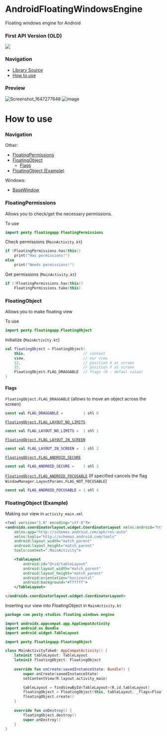 # AndroidFloatingWindowsEngine
Floating windows engine for Android

### First API Version (OLD)
<a href="https://github.com/TeaCondemns/android-libs-FloatingWindows">
  <img align="" src="https://github-readme-stats.vercel.app/api/pin/?username=TeaCondemns&repo=android-libs-FloatingWindows&theme=github_dark" />
</a>

### Navigation
- [Library Source](https://github.com/TeaCondemns/AndroidFloatingWindowsEngine/tree/main/app/src/main/java/pexty)
- [How to use](#how-to-use)

### Preview
![Screenshot_1647277648](https://user-images.githubusercontent.com/83653555/158368218-6b71e8e6-33ac-4a0c-b547-d8103a1404cc.png)
![image](https://user-images.githubusercontent.com/83653555/158224707-7a098524-99d5-4694-ae6a-d7b621e8a7e2.png)

# How to use
### Navigation
Other:
- [FloatingPermissions](#floatingpermissions)
- [FloatingObject](#floatingobject)
  - [Flags](#flags)
- [FloatingObject (Example)](#floatingobject-example)

Windows:
- [BaseWindow](#basewindow)
### FloatingPermissions
Allows you to check/get the necessary permissions.

To use
```kt
import pexty.floatingapp.FloatingPermissions
```

Check permissions (`MainActivity.kt`)
```kt
if (FloatingPermissions.has(this)) 
    print("Has permissions!")
else
    print("Needs permissions!")
```

Get permissions (`MainActivity.kt`)
```kt
if (!FloatingPermissions.has(this))
    FloatingPermissions.take(this)
```

### FloatingObject
Allows you to make floating view

To use
```kt
import pexty.floatingapp.FloatingObject
```

Initialize (`MainActivity.kt`)
```kt
val floatingObject = FloatingObject(
    this,                          // context
    view,                          // our view
    12,                            // position X at screen
    15,                            // position Y at screen
    FloatingObject.FLAG_DRAGGABLE  // flags (0 - defaul value)
)
```
#### Flags

`FloatingObject.FLAG_DRAGGABLE` (allows to move an object across the screen)
```kt
const val FLAG_DRAGGABLE =         1 shl 0
```
[`FloatingObject.FLAG_LAYOUT_NO_LIMITS`](https://developer.android.com/reference/android/view/WindowManager.LayoutParams#FLAG_LAYOUT_NO_LIMITS)
```kt
const val FLAG_LAYOUT_NO_LIMITS =  1 shl 1
```
[`FloatingObject.FLAG_LAYOUT_IN_SCREEN`](https://developer.android.com/reference/android/view/WindowManager.LayoutParams#FLAG_LAYOUT_IN_SCREEN)
```kt
const val FLAG_LAYOUT_IN_SCREEN =  1 shl 2
```
[`FloatingObject.FLAG_ANDROID_SECURE`](https://developer.android.com/reference/android/view/WindowManager.LayoutParams#FLAG_SECURE)
```kt
const val FLAG_ANDROID_SECURE =    1 shl 3
```
[`FloatingObject.FLAG_ANDROID_FOCUSABLE`](https://developer.android.com/reference/android/view/WindowManager.LayoutParams#FLAG_NOT_FOCUSABLE) (If specified cancels the flag `WindowManager.LayoutParams.FLAG_NOT_FOCUSABLE`)
```kt
const val FLAG_ANDROID_FOCUSABLE = 1 shl 4
```

### FloatingObject (Example)
Making our view in `activity_main.xml`
```xml
<?xml version="1.0" encoding="utf-8"?>
<androidx.coordinatorlayout.widget.CoordinatorLayout xmlns:android="http://schemas.android.com/apk/res/android"
    xmlns:app="http://schemas.android.com/apk/res-auto"
    xmlns:tools="http://schemas.android.com/tools"
    android:layout_width="match_parent"
    android:layout_height="match_parent"
    tools:context=".MainActivity">

    <TableLayout
        android:id="@+id/tableLayout"
        android:layout_width="match_parent"
        android:layout_height="match_parent"
        android:orientation="horizontal"
        android:background="#ffffff">
    </TableLayout>

</androidx.coordinatorlayout.widget.CoordinatorLayout>
```

Inserting our view into FloatingObject in `MainActivity.kt`
```kt
package com.pexty.studios.floating.windows.engine

import androidx.appcompat.app.AppCompatActivity
import android.os.Bundle
import android.widget.TableLayout

import pexty.floatingapp.FloatingObject

class MainActivityfake0: AppCompatActivity() {
    lateinit tableLayout: TableLayout
    lateinit floatingObject: FloatingObject
    
    override fun onCreate(savedInstanceState: Bundle?) {
        super.onCreate(savedInstanceState)
        setContentView(R.layout.activity_main)

        tableLayout = findViewById<TableLayout>(R.id.tableLayout)
        floatingObject = FloatingObject(this, tableLayout, _flags=FloatingObject.FLAG_DRAGGABLE or FloatingObject.FLAG_LAYOUT_NO_LIMITS)
        floatingObject.create()
    }
    
    override fun onDestroy() {
        floatingObject.destroy()
        super.onDestroy()
    }
}
```
